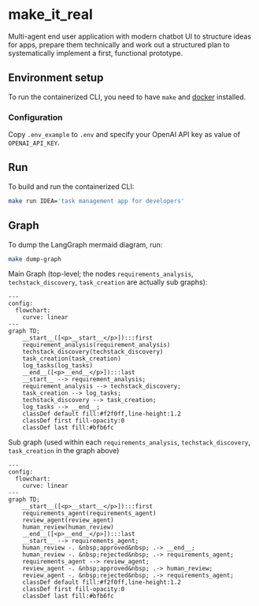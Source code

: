 # make_it_real

Multi-agent end user application with modern chatbot UI to structure ideas for apps, prepare them technically and work out a structured plan to systematically implement a first, functional prototype.

## Environment setup

To run the containerized CLI, you need to have `make` and [docker](https://docs.docker.com/engine/install/) installed.

### Configuration

Copy `.env_example` to `.env` and specify your OpenAI API key as value of `OPENAI_API_KEY`.

## Run

To build and run the containerized CLI:
```sh
make run IDEA='task management app for developers'
```

## Graph

To dump the LangGraph mermaid diagram, run:
```sh
make dump-graph
```

Main Graph (top-level; the nodes `requirements_analysis`, `techstack_discovery`, `task_creation` are actually sub graphs):
```mermaid
---
config:
  flowchart:
    curve: linear
---
graph TD;
	__start__([<p>__start__</p>]):::first
	requirement_analysis(requirement_analysis)
	techstack_discovery(techstack_discovery)
	task_creation(task_creation)
	log_tasks(log_tasks)
	__end__([<p>__end__</p>]):::last
	__start__ --> requirement_analysis;
	requirement_analysis --> techstack_discovery;
	task_creation --> log_tasks;
	techstack_discovery --> task_creation;
	log_tasks --> __end__;
	classDef default fill:#f2f0ff,line-height:1.2
	classDef first fill-opacity:0
	classDef last fill:#bfb6fc

```
Sub graph (used within each `requirements_analysis`, `techstack_discovery`, `task_creation` in the graph above)
```mermaid
---
config:
  flowchart:
    curve: linear
---
graph TD;
	__start__([<p>__start__</p>]):::first
	requirements_agent(requirements_agent)
	review_agent(review_agent)
	human_review(human_review)
	__end__([<p>__end__</p>]):::last
	__start__ --> requirements_agent;
	human_review -. &nbsp;approved&nbsp; .-> __end__;
	human_review -. &nbsp;rejected&nbsp; .-> requirements_agent;
	requirements_agent --> review_agent;
	review_agent -. &nbsp;approved&nbsp; .-> human_review;
	review_agent -. &nbsp;rejected&nbsp; .-> requirements_agent;
	classDef default fill:#f2f0ff,line-height:1.2
	classDef first fill-opacity:0
	classDef last fill:#bfb6fc

```

